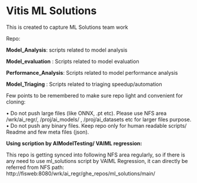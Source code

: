 Vitis ML Solutions
==================

This is created to capture ML Solutions team work

Repo:

  **Model_Analysis**: scripts related to model analysis 
  
  **Model_evaluation** : Scripts related to model evaluation
  
  **Performance_Analysis**: Scripts related to model performance analysis
  
  **Model_Triaging** : Scripts related to triaging speedup/automation
  
Few points to be remembered to make sure repo light and convenient for cloning:

•	Do not push large files (like ONNX, .pt etc). Please use NFS area /wrk/ai_regr/, /proj/ai_models/ , /proj/ai_datasets etc for larger files purpose. 
•	Do not push any binary files. Keep repo only for human readable scripts/ Readme and few meta files (json).


**Using scription by AIModelTesting/ VAIML regression:**

This repo is getting synced into following NFS area regularly, so if there is any need to use ml_solutions script by VAIML Regression, it can directly be referred from NFS path:
http://fisweb:8080/wrk/ai_regr/ghe_repos/ml_solutions/main/
